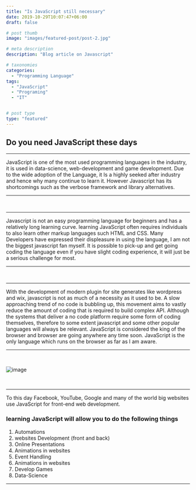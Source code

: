 ```yaml
---
title: "Is JavaScript still necessary"
date: 2019-10-29T10:07:47+06:00
draft: false

# post thumb
image: "images/featured-post/post-2.jpg"

# meta description
description: "Blog article on Javascript"

# taxonomies
categories: 
  - "Programming Language"
tags:
  - "JavaScript"
  - "Programing"
  - "IT"


# post type
type: "featured"
---
```



## Do you need JavaScript these days


<hr>
JavaScript is one of the most used  programming languages in the industry, it is used in data-science, web-development and game development. Due to the wide adoption of the Language, it Is a highly seeked after industry and hence why many continue to learn it.
However Javascript has its shortcomings such as the verbose framework and library alternatives.
<hr>
<br>
<hr>
Javascript is not an easy programming language for beginners and has a relatively long learning curve. learning JavaScript often requires individuals to also learn other markup languages such HTML and CSS. Many Developers have expressed their displeasure in using the language, I am not the biggest javascript fan myself. It is possible to pick-up and get going coding the language even if you have slight coding experience, it will just be a serious challenge for most.
<hr>
<br>
<hr>
With the development of modern plugin for site generates like wordpress and wix, javascript is 
not as much of a necessity as it used to be. A slow approaching trend of no code is bubbling up, this movement aims to vastly reduce the amount of coding that is required to build complex API. Although the systems that deliver a no code platform require some form of coding themselves, therefore to some extent javascript and some other popular languages will always be relevant. 
JavaScript is considered the king of the browser and browser are going anywhere any time soon. JavaScript is the only language which runs on the browser as far as I am aware.

<hr>
<br>

![image](../../images/post/post-2.1.jpg)

<br>

<hr>
To this day  Facebook, YouTube, Google and many of the world  big websites use JavaScript for front-end web development.

### learning JavaScript will allow you to do the following things

1. Automations  
2. websites Development  (front and back)
3. Online Presentations 
4. Animations in websites
5. Event Handling 
6. Animations in websites
7. Develop Games
8. Data-Science 

<hr>
<br>



